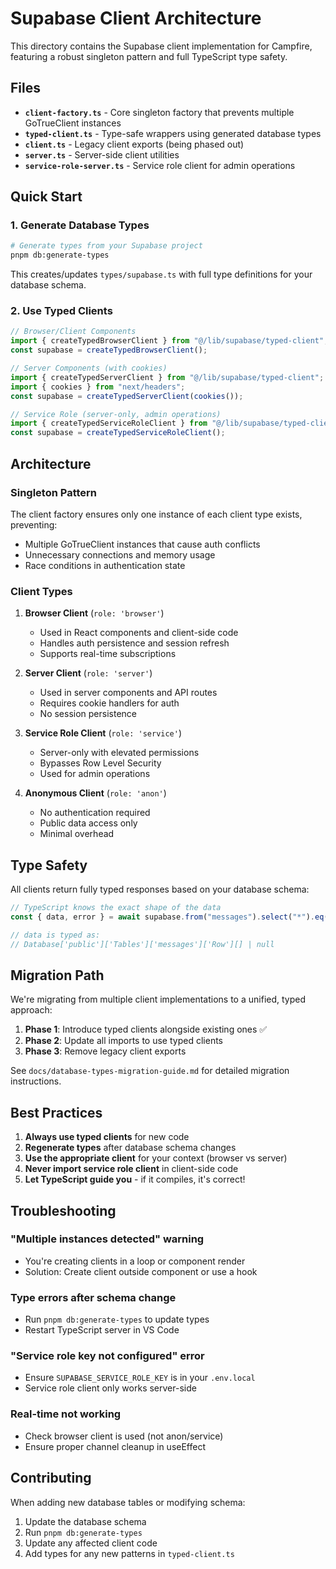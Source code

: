 # Supabase Client Architecture

This directory contains the Supabase client implementation for Campfire, featuring a robust singleton pattern and full TypeScript type safety.

## Files

- **`client-factory.ts`** - Core singleton factory that prevents multiple GoTrueClient instances
- **`typed-client.ts`** - Type-safe wrappers using generated database types
- **`client.ts`** - Legacy client exports (being phased out)
- **`server.ts`** - Server-side client utilities
- **`service-role-server.ts`** - Service role client for admin operations

## Quick Start

### 1. Generate Database Types

```bash
# Generate types from your Supabase project
pnpm db:generate-types
```

This creates/updates `types/supabase.ts` with full type definitions for your database schema.

### 2. Use Typed Clients

```typescript
// Browser/Client Components
import { createTypedBrowserClient } from "@/lib/supabase/typed-client";
const supabase = createTypedBrowserClient();

// Server Components (with cookies)
import { createTypedServerClient } from "@/lib/supabase/typed-client";
import { cookies } from "next/headers";
const supabase = createTypedServerClient(cookies());

// Service Role (server-only, admin operations)
import { createTypedServiceRoleClient } from "@/lib/supabase/typed-client";
const supabase = createTypedServiceRoleClient();
```

## Architecture

### Singleton Pattern

The client factory ensures only one instance of each client type exists, preventing:

- Multiple GoTrueClient instances that cause auth conflicts
- Unnecessary connections and memory usage
- Race conditions in authentication state

### Client Types

1. **Browser Client** (`role: 'browser'`)
   - Used in React components and client-side code
   - Handles auth persistence and session refresh
   - Supports real-time subscriptions

2. **Server Client** (`role: 'server'`)
   - Used in server components and API routes
   - Requires cookie handlers for auth
   - No session persistence

3. **Service Role Client** (`role: 'service'`)
   - Server-only with elevated permissions
   - Bypasses Row Level Security
   - Used for admin operations

4. **Anonymous Client** (`role: 'anon'`)
   - No authentication required
   - Public data access only
   - Minimal overhead

## Type Safety

All clients return fully typed responses based on your database schema:

```typescript
// TypeScript knows the exact shape of the data
const { data, error } = await supabase.from("messages").select("*").eq("organization_id", orgId);

// data is typed as:
// Database['public']['Tables']['messages']['Row'][] | null
```

## Migration Path

We're migrating from multiple client implementations to a unified, typed approach:

1. **Phase 1**: Introduce typed clients alongside existing ones ✅
2. **Phase 2**: Update all imports to use typed clients
3. **Phase 3**: Remove legacy client exports

See `docs/database-types-migration-guide.md` for detailed migration instructions.

## Best Practices

1. **Always use typed clients** for new code
2. **Regenerate types** after database schema changes
3. **Use the appropriate client** for your context (browser vs server)
4. **Never import service role client** in client-side code
5. **Let TypeScript guide you** - if it compiles, it's correct!

## Troubleshooting

### "Multiple instances detected" warning

- You're creating clients in a loop or component render
- Solution: Create client outside component or use a hook

### Type errors after schema change

- Run `pnpm db:generate-types` to update types
- Restart TypeScript server in VS Code

### "Service role key not configured" error

- Ensure `SUPABASE_SERVICE_ROLE_KEY` is in your `.env.local`
- Service role client only works server-side

### Real-time not working

- Check browser client is used (not anon/service)
- Ensure proper channel cleanup in useEffect

## Contributing

When adding new database tables or modifying schema:

1. Update the database schema
2. Run `pnpm db:generate-types`
3. Update any affected client code
4. Add types for any new patterns in `typed-client.ts`
